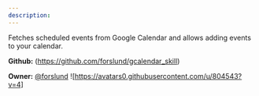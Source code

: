 ```yaml
---
description: 
---
```

Fetches scheduled events from Google Calendar and allows adding events to your calendar.

**Github:** (https://github.com/forslund/gcalendar_skill)

**Owner:** [@forslund](https://github.com/forslund) ![https://avatars0.githubusercontent.com/u/804543?v=4]

